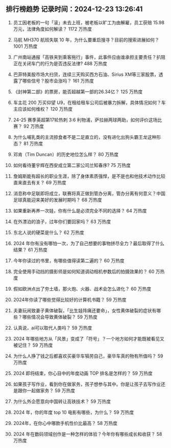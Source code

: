 
## 排行榜趋势 记录时间：2024-12-23 13:26:41
  
  1. 员工因老板的一句「滚」未去上班，被老板以旷工为由解雇，员工获赔 15.98 万元，法律角度如何解读？ 1172 万热度
    
  2. 马航 MH370 航班失联 10 年，为什么要重启搜寻？目前的搜索进展如何？ 1001 万热度
    
  3. 广州南站通报「高铁夹到乘客拖行」事件，此事件应由谁承担主要责任？扒阻正在关闭车门的行为是否违反法律? 488 万热度
    
  4. 巴菲特美股市场大扫货，连续三天购买西方石油、Sirius XM等三家股票，透露了哪些信号？股市会涨吗？ 161 万热度
    
  5. 《封神第二部》的票房，能否超越第一部的26.34亿？ 125 万热度
    
  6. 车主花 200 万买仰望 U9，在租给租车公司后被暴力拆解，具体情况如何？车主应该如何维权？ 120 万热度
    
  7. 24-25 赛季英超第17轮热刺 3:6 利物浦，萨拉赫两球两助，如何评价这场比赛？ 92 万热度
    
  8. 为什么哺乳类的主流掠食者不是二足直立的，没有进化出狗头霸王龙这种形态？ 81 万热度
    
  9. 邓肯（Tim Duncan）的历史地位怎么样？ 80 万热度
    
  10. 如何看待董宇辉在西安成立第二家公司兰知春序? 75 万热度
    
  11. 詹姆斯能有超长的职业生涯，除了身体素质强悍，是不是也和他技术动作比较直来直去有关？ 69 万热度
    
  12. 消息称中足联即将成立，联赛将真正做到管办分离，管办分离有何意义？中国足球真能迎来美好的发展时期吗？ 68 万热度
    
  13. 如果重新再养一次娃，你有什么是必须完全不同的选择？ 64 万热度
    
  14. 在外漂泊的浪子，过年你们要回家吗？ 63 万热度
    
  15. 东北人说的硬菜是什么？ 62 万热度
    
  16. 2024 年你有没有哪怕一次，为了自己想要的事物拼尽全力？最后取得了什么结果？ 61 万热度
    
  17. 今年你读过的书里，有哪些值得读第二遍的？ 60 万热度
    
  18. 完全使用手动挡的摄影师是如何知道调动相机参数后的拍摄效果的？ 60 万热度
    
  19. 假如欧洲点出了夯土墙，那火炮、火器、战术会怎么进化？ 60 万热度
    
  20. 2024年你读了哪些觉得比较好的计算机书籍？ 59 万热度
    
  21. 夫妻玩闹致妻子黄体破裂，「比生娃阵痛还要命」，女性黄体破裂的症状有哪些？哪些情况会导致黄体破裂？ 59 万热度
    
  22. 认真说，ai可以取代人类吗？ 59 万热度
    
  23. 2024 年哪些地方从「风景」变成了「符号」？一个地方如何才能既被看见又被记住？ 59 万热度
    
  24. 为什么人挣了钱之后都喜欢买豪华车犒劳自己，豪华车真的物有所值吗？ 59 万热度
    
  25. 2024 即将结束，你心目中的年度动画 TOP 排名是怎样的？ 59 万热度
    
  26. 如果孩子写作业，看到你在做家务，孩子想参与其中。你是让孩子去写作业还是跟你一起做家务？ 59 万热度
    
  27. 为什么外企愿意向中国转让高铁技术？ 59 万热度
    
  28. 2024 年，你的年度 top 10 电影有哪些，为什么？ 59 万热度
    
  29. 2024年，在你心中哪款手机性价比最高？ 58 万热度
    
  30. 2024 年在数码领域创作是一种怎样的体验？今年你有哪些成长和收获？ 58 万热度
    